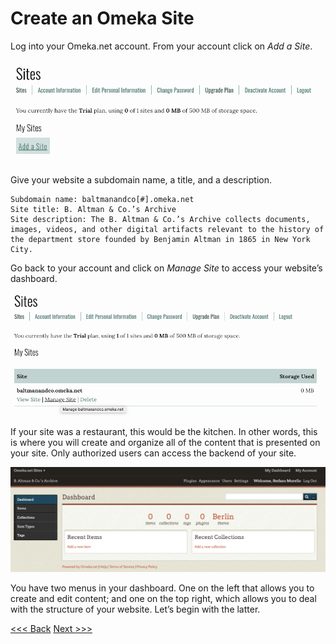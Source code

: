 # Create an Omeka Site

Log into your Omeka.net account. From your account click on _Add a Site_. 

![add a site](addsite.png)

Give your website a subdomain name, a title, and a description. 

```
Subdomain name: baltmanandco[#].omeka.net
Site title: B. Altman & Co.’s Archive
Site description: The B. Altman & Co.’s Archive collects documents, images, videos, and other digital artifacts relevant to the history of the department store founded by Benjamin Altman in 1865 in New York City. 
```

Go back to your account and click on _Manage Site_ to access your website’s dashboard. 

![manage site](managesite.png)

If your site was a restaurant, this would be the kitchen. In other words, this is where you will create and organize all of the content that is presented on your site. Only authorized users can access the backend of your site. 

![dashboard](dashboard.png)

You have two menus in your dashboard. One on the left that allows you to create and edit content; and one on the top right, which allows you to deal with the structure of your website. Let’s begin with the latter. 

[<<< Back](omekainstall.md) [Next >>>](themesplugins.md)  
